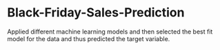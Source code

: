 # Black-Friday-Sales-Prediction
Applied different machine learning models and then selected the best fit model for the data and thus predicted the target variable.
